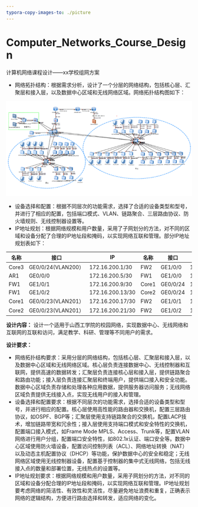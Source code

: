 ```yaml
---
typora-copy-images-to: ./picture
---
```


# Computer_Networks_Course_Design
 计算机网络课程设计——xx学校组网方案

- 网络拓扑结构：根据需求分析，设计了一个分层的网络结构，包括核心层、汇聚层和接入层，以及数据中心区域和无线网络区域。网络拓扑结构图如下：  

![](./picture/image-20230627140028329-1687846110005-1.png)



- 设备选择和配置：根据不同层次的功能需求，选择了合适的设备类型和型号，并进行了相应的配置，包括端口模式、VLAN、链路聚合、三层路由协议、防火墙规则、无线控制器设置等。  
- IP地址规划：根据网络规模和用户数量，采用了子网划分的方法，对不同的区域和设备分配了合理的IP地址段和掩码，以实现网络互联和管理。部分IP地址规划表如下：  

| **名称** | **接口**           | **IP**           | **名称** | **接口** | **IP**           |
| -------- | ------------------ | ---------------- | -------- | -------- | ---------------- |
| Core3    | GE0/0/24(VLAN200） | 172.16.200.1/30  | FW2      | GE1/0/0  | 172.16.200.2/30  |
| AR1      | GE0/0/0            | 172.16.200.5/30  | FW1      | GE1/0/0  | 172.16.200.6/30  |
| FW1      | GE1/0/1            | 172.16.200.9/30  | Core1    | GE0/0/24 | 172.16.200.10/30 |
| FW1      | GE1/0/2            | 172.16.200.13/30 | Core2    | GE0/0/24 | 172.16.200.14/30 |
| Core1    | GE0/0/23(VLAN201） | 172.16.200.17/30 | FW2      | GE1/0/1  | 172.16.200.18/30 |
| Core2    | GE0/0/23(VLAN201） | 172.16.200.21/30 | FW2      | GE1/0/2  | 172.16.200.22/30 |

  **设计内容：**  设计一个适用于山西工学院的校园网络，实现数据中心、无线网络和互联网的互联和访问，满足教学、科研、管理等不同用户的需求。  

**设计要求：** 

-  网络拓扑结构要求：采用分层的网络结构，包括核心层、汇聚层和接入层，以及数据中心区域和无线网络区域。核心层负责连接数据中心、无线控制器和互联网，提供高速的数据转发；汇聚层负责连接核心层和接入层，提供链路聚合和路由功能；接入层负责连接汇聚层和终端用户，提供端口接入和安全功能。数据中心区域负责存储和处理各种应用数据，提供服务器访问服务；无线网络区域负责提供无线接入点，实现无线用户的接入和管理。 
- 设备选择和配置要求：根据不同层次的功能需求，选择合适的设备类型和型号，并进行相应的配置。核心层使用高性能的路由器和交换机，配置三层路由协议，如OSPF、BGP等；汇聚层使用支持链路聚合的交换机，配置LACP技术，增加链路带宽和冗余性；接入层使用支持端口模式和安全特性的交换机，配置端口接入模式，如Frame Mode MPLS、Access、Trunk等，配置VLAN网络进行用户分组，配置端口安全特性，如802.1x认证、端口安全等。数据中心区域使用防火墙设备，配置访问控制列表（ACL）、网络地址转换（NAT）以及动态主机配置协议（DHCP）等功能，保护数据中心的安全和稳定；无线网络区域使用无线控制器设备，配置基于控制器的集中式无线网络，包括无线接入点的数量和部署位置，无线热点的设置等。  
- IP地址规划要求：根据网络规模和用户数量，采用子网划分的方法，对不同的区域和设备分配合理的IP地址段和掩码，以实现网络互联和管理。IP地址规划要考虑网络的简洁性、有效性和灵活性，尽量避免地址浪费和重复，正确表示网络的逻辑结构，方便进行路由选择和转发，适应网络的变化。  
